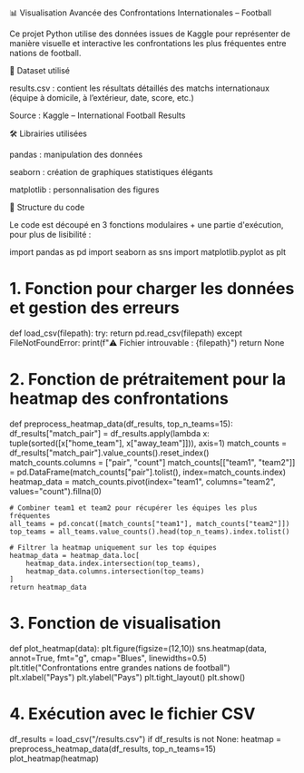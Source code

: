 📊 Visualisation Avancée des Confrontations Internationales – Football

Ce projet Python utilise des données issues de Kaggle pour représenter de manière visuelle et interactive les confrontations les plus fréquentes entre nations de football.

📁 Dataset utilisé

results.csv : contient les résultats détaillés des matchs internationaux (équipe à domicile, à l’extérieur, date, score, etc.)

Source : Kaggle – International Football Results

🛠 Librairies utilisées

pandas : manipulation des données

seaborn : création de graphiques statistiques élégants

matplotlib : personnalisation des figures

📌 Structure du code

Le code est découpé en 3 fonctions modulaires + une partie d'exécution, pour plus de lisibilité :

import pandas as pd
import seaborn as sns
import matplotlib.pyplot as plt

# 1. Fonction pour charger les données et gestion des erreurs
def load_csv(filepath):
    try:
        return pd.read_csv(filepath)
    except FileNotFoundError:
        print(f"⚠️ Fichier introuvable : {filepath}")
        return None

# 2. Fonction de prétraitement pour la heatmap des confrontations
def preprocess_heatmap_data(df_results, top_n_teams=15):
    df_results["match_pair"] = df_results.apply(lambda x: tuple(sorted([x["home_team"], x["away_team"]])), axis=1)
    match_counts = df_results["match_pair"].value_counts().reset_index()
    match_counts.columns = ["pair", "count"]
    match_counts[["team1", "team2"]] = pd.DataFrame(match_counts["pair"].tolist(), index=match_counts.index)
    heatmap_data = match_counts.pivot(index="team1", columns="team2", values="count").fillna(0)

    # Combiner team1 et team2 pour récupérer les équipes les plus fréquentes
    all_teams = pd.concat([match_counts["team1"], match_counts["team2"]])
    top_teams = all_teams.value_counts().head(top_n_teams).index.tolist()

    # Filtrer la heatmap uniquement sur les top équipes
    heatmap_data = heatmap_data.loc[
        heatmap_data.index.intersection(top_teams),
        heatmap_data.columns.intersection(top_teams)
    ]
    return heatmap_data

# 3. Fonction de visualisation
def plot_heatmap(data):
    plt.figure(figsize=(12,10))
    sns.heatmap(data, annot=True, fmt="g", cmap="Blues", linewidths=0.5)
    plt.title("Confrontations entre grandes nations de football")
    plt.xlabel("Pays")
    plt.ylabel("Pays")
    plt.tight_layout()
    plt.show()

# 4. Exécution avec le fichier CSV
df_results = load_csv("/results.csv")
if df_results is not None:
    heatmap = preprocess_heatmap_data(df_results, top_n_teams=15)
    plot_heatmap(heatmap)

